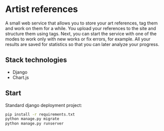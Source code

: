 # Artist references

A small web service that allows you to store your art references, tag them and work on them for a while. You upload your references to the site and structure them using tags. Next, you can start the service with one of the modes to work only with new works or fix errors, for example. All your results are saved for statistics so that you can later analyze your progress.

## Stack technologies
* Django
* Chart.js
 
## Start
Standard django deployment project:
```bash
pip install -r requirements.txt
python manage.py migrate
python manage.py runserver
```

